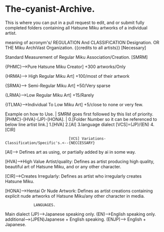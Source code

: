 # The-cyanist-Archive.
This is where you can put in a pull request to edit, and or submit fully completed folders containing all Hatsune Miku artworks of a individual artist.


meaning of acronym's/ REGULATION And CLASSIFICATION Designation. OR THE Miku ArchiVast Organization. {{credits to all artists}} [Necessary]


Standard Measurement of Regular Miku Association/Creation. [SMRM]  

{PHMC}-->Pure Hatsune Miku Creator]  +300 artworks/Only

{HRMA}--> High Regular Miku Art]  +100/most of their artwork

{SRMA}--> Semi-Regular Miku Art] +50/Very sparse

{LRMA}-->Low Regular Miku Art]  +15/Rarely
        
{ITLMA}-->Individual To Low Miku Art] +5/close to none or very few.
                                                                            
  Example on how to Use.      |             SMRM goes first followed by this list of priority.
 |PHMC}-[HVA]-(JP)-[HONA].    |     0.[Folder Number so it can be referenced to below line artist link.]
                                    1.[HVA]
                                    2.[AI]
                                    3.language dialect [VCS]=(JP)/(EN)
                                    4.[CIR]


 

                                 [VCS] Variations-Classification/Specific's.<--{NECCESSARY}

[AI]--> Defines art as using, or partially added by ai in some way. 

[HVA]-->High Value Artist/quality: Defines as artist producing high quality, beautiful art of Hatsune Miku, and or any other character.

[CIR]-->Creates Irregularly: Defines as artist who irregularly creates Hatsune Miku. 

 [HONA]-->Hentai Or Nude Artwork: Defines as artist creations containing explicit nude artworks of Hatsune Miku/any other character in media.

                 LANGUAGES.

Main dialect (JP)-->Japanese speaking only. (EN)-->English speaking only.
                                  additional-->(JPEN)Japanese + English speaking. (ENJP)--> English + Japanese.

